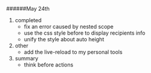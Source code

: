 ######May 24th
1. completed
    * fix an error caused by nested scope
    * use the css style before to display recipients info
    * unify the style about auto height
2. other
    * add the live-reload to my personal tools
3. summary
    * think before actions